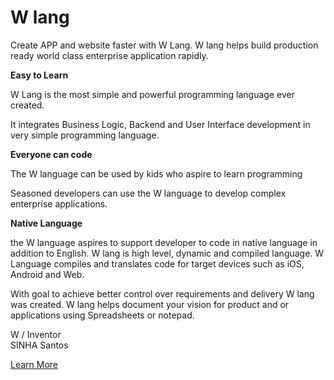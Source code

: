 # W lang
Create APP and website faster with W Lang. W lang helps build production ready world  class enterprise application rapidly. 

****Easy to Learn**** 

W Lang is the most simple and powerful programming language ever created.

It  integrates Business Logic, Backend and User Interface development in very simple programming language.


****Everyone can code**** 

The W language can be used by kids who aspire to learn programming 

Seasoned developers can use the W language to develop complex enterprise applications. 

****Native Language**** 

the W language aspires to support developer to code in native language in addition to English. 
W lang is high level, dynamic and compiled language. W Language compiles and translates code for target devices such as iOS, Android and Web. 



With goal to achieve better control over requirements and delivery W lang was created. W lang helps document your vision for product and or applications using Spreadsheets or notepad. 


W / Inventor  
SINHA Santos 

[Learn More](http://wlang.in)
